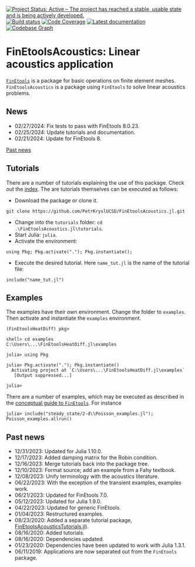 [![Project Status: Active – The project has reached a stable, usable state and is being actively developed.](http://www.repostatus.org/badges/latest/active.svg)](http://www.repostatus.org/#active)
[![Build status](https://github.com/PetrKryslUCSD/FinEtoolsAcoustics.jl/workflows/CI/badge.svg)](https://github.com/PetrKryslUCSD/FinEtoolsAcoustics.jl/actions)
[![Code Coverage](https://codecov.io/gh/PetrKryslUCSD/FinEtoolsAcoustics.jl/branch/master/graph/badge.svg)](https://app.codecov.io/gh/PetrKryslUCSD/FinEtoolsAcoustics.jl)
[![Latest documentation](https://img.shields.io/badge/docs-latest-blue.svg)](https://petrkryslucsd.github.io/FinEtoolsAcoustics.jl/latest)
[![Codebase Graph](https://img.shields.io/badge/Codebase-graph-green.svg)](https://octo-repo-visualization.vercel.app/?repo=PetrKryslUCSD/FinEtoolsAcoustics.jl)


# FinEtoolsAcoustics: Linear acoustics application

[`FinEtools`](https://github.com/PetrKryslUCSD/FinEtools.jl.git) is a package
for basic operations on finite element meshes. `FinEtoolsAcoustics` is a package
using `FinEtools` to solve linear acoustics problems.

## News

- 02/27/2024: Fix tests to pass with FinEtools 8.0.23.
- 02/25/2024: Update tutorials and documentation.
- 02/21/2024: Update for FinEtools 8.

[Past news](#past-news)

## Tutorials

There are a number of tutorials explaining the use of this package.
Check out the [index](https://github.com/PetrKryslUCSD/FinEtoolsAcoustics.jl/blob/main/tutorials/index.md). 
The are tutorials themselves can be executed as
follows:

- Download the package or clone it.
```
git clone https://github.com/PetrKryslUCSD/FinEtoolsAcoustics.jl.git
```
- Change into the `tutorials` folder: `cd .\FinEtoolsAcoustics.jl\tutorials`.
- Start Julia: `julia`.
- Activate the environment:
```
using Pkg; Pkg.activate("."); Pkg.instantiate();
```
- Execute the desired tutorial. Here `name_tut.jl` is the name of the tutorial file:
```
include("name_tut.jl")
```

## Examples

The examples have their own environment. Change the folder to `examples`.
Then activate and instantiate the `examples` environment.
```
(FinEtoolsHeatDiff) pkg>

shell> cd examples
C:\Users\...\FinEtoolsHeatDiff.jl\examples

julia> using Pkg

julia> Pkg.activate("."); Pkg.instantiate()
  Activating project at `C:\Users\...\FinEtoolsHeatDiff.jl\examples`
   [Output suppressed...]

julia>
```

There are a number of examples, which may
be executed as described in the  [conceptual guide to
`FinEtools`](https://petrkryslucsd.github.io/FinEtools.jl/latest).
For instance
```
julia> include("steady_state/2-d\\Poisson_examples.jl"); Poisson_examples.allrun()  
```


## <a name="past-news"></a>Past news

- 12/31/2023: Updated for Julia 1.10.0. 
- 12/17/2023: Added damping matrix for the Robin condition.
- 12/16/2023: Merge tutorials back into the package tree.
- 12/10/2023: Format source; add an example from a Fahy textbook.
- 12/08/2023: Unify terminology with the acoustics literature.
- 06/22/2023: With the exception of the transient examples, examples work.
- 06/21/2023: Updated for FinEtools 7.0.
- 05/12/2023: Updated for Julia 1.9.0. 
- 04/22/2023: Updated for generic FinEtools.
- 01/04/2023: Restructured examples. 
- 08/23/2020: Added a separate tutorial package, [FinEtoolsAcousticsTutorials.jl](https://petrkryslucsd.github.io/FinEtoolsAcousticsTutorials.jl)).
- 08/16/2020: Added tutorials.
- 08/16/2020: Dependencies updated.
- 01/23/2020: Dependencies have been updated to work with Julia 1.3.1.
- 06/11/2019: Applications are now separated  out from the `FinEtools` package.
